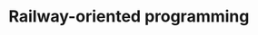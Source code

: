 # Railway-oriented programming

<div class="flex flex-col h-full">
  <object data="/railway-programming.svg" class="h-1/2"/>
  <object data="/railway-programming.png" class="h-1/2"/>
</div>
